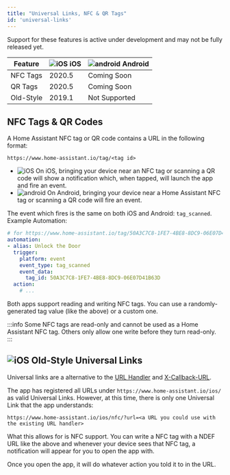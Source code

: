 ```yaml
---
title: "Universal Links, NFC & QR Tags"
id: 'universal-links'
---
```


Support for these features is active under development and may not be fully released yet.

| Feature   | ![iOS](/assets/apple.svg) iOS | ![android](/assets/android.svg) Android |
| --------- | ----------------------------- | --------------------------------------- |
| NFC Tags  | 2020.5                        | Coming Soon                             |
| QR Tags   | 2020.5                        | Coming Soon                             |
| Old-Style | 2019.1                        | Not Supported                           |

## NFC Tags & QR Codes

A Home Assistant NFC tag or QR code contains a URL in the following format:

`https://www.home-assistant.io/tag/<tag id>`

- ![iOS](/assets/apple.svg) On iOS, bringing your device near an NFC tag or scanning a QR code will show a notification which, when tapped, will launch the app and fire an event.
- ![android](/assets/android.svg) On Android, bringing your device near a Home Assistant NFC tag or scanning a QR code will fire an event.

The event which fires is the same on both iOS and Android: `tag_scanned`. Example Automation:

```yaml
# for https://www.home-assistant.io/tag/50A3C7C8-1FE7-4BE8-8DC9-06E07D41B63D
automation:
- alias: Unlock the Door
  trigger:
    platform: event
    event_type: tag_scanned
    event_data:
      tag_id: 50A3C7C8-1FE7-4BE8-8DC9-06E07D41B63D
  action:
    # ...
```

Both apps support reading and writing NFC tags. You can use a randomly-generated tag value (like the above) or a custom one.

:::info
Some NFC tags are read-only and cannot be used as a Home Assistant NFC tag. Others only allow one write before they turn read-only.
:::

## ![iOS](/assets/apple.svg) Old-Style Universal Links

Universal links are a alternative to the [URL Handler](integrations/url-handler.md) and [X-Callback-URL](integrations/x-callback-url.md).

The app has registered all URLs under `https://www.home-assistant.io/ios/` as valid Universal Links. However, at this time, there is only one Universal Link that the app understands:

`https://www.home-assistant.io/ios/nfc/?url=<a URL you could use with the existing URL handler>`

What this allows for is NFC support. You can write a NFC tag with a NDEF URL like the above and whenever your device sees that NFC tag, a notification will appear for you to open the app with.

Once you open the app, it will do whatever action you told it to in the URL.
